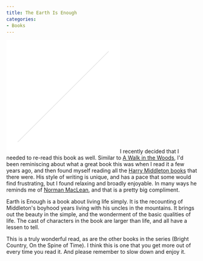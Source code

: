 ```yaml
---
title: The Earth Is Enough
categories:
- Books
---
```


![1635199](/assets/posts/2006/the_earth_is_1635199.gif)I recently decided that I needed to re-read this book as well. Similar to [A Walk in the Woods](/thingelstad/a-walk-in-the-woods), I'd been reminiscing about what a great book this was when I read it a few years ago, and then found myself reading all the [Harry Middleton books](http://search.barnesandnoble.com/booksearch/results.asp?ath=Harry+Middleton) that there were. His style of writing is unique, and has a pace that some would find frustrating, but I found relaxing and broadly enjoyable. In many ways he reminds me of [Norman MacLean](http://search.barnesandnoble.com/booksearch/results.asp?ath=Norman+MacLean), and that is a pretty big compliment.

Earth is Enough is a book about living life simply. It is the recounting of Middleton's boyhood years living with his uncles in the mountains. It brings out the beauty in the simple, and the wonderment of the basic qualities of life. The cast of characters in the book are larger than life, and all have a lessen to tell.

This is a truly wonderful read, as are the other books in the series (Bright Country, On the Spine of Time). I think this is one that you get more out of every time you read it. And please remember to slow down and enjoy it.
